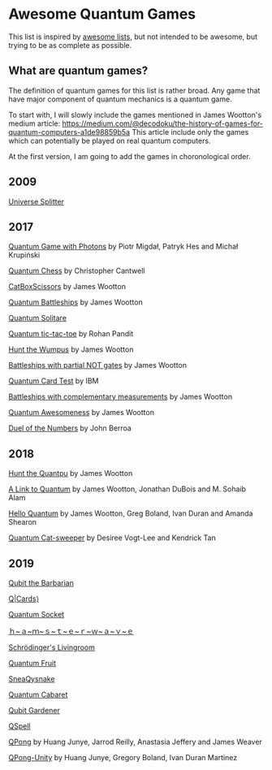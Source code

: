 # Awesome Quantum Games
This list is inspired by [awesome lists](https://github.com/sindresorhus/awesome#readme), but not intended to be awesome, but trying to be as complete as possible. 

## What are quantum games?
The definition of quantum games for this list is rather broad. Any game that have major component of quantum mechanics is a quantum game.

To start with, I will slowly include the games mentioned in James Wootton's medium article: https://medium.com/@decodoku/the-history-of-games-for-quantum-computers-a1de98859b5a This article include only the games which can potentially be played on real quantum computers.

At the first version, I am going to add the games in choronological order.

## 2009
[Universe Splitter](http://cheapuniverses.com/universesplitter/)

## 2017
[Quantum Game with Photons](http://quantumgame.io) by Piotr Migdał, Patryk Hes and Michał Krupiński

[Quantum Chess](https://store.steampowered.com/app/453870/Quantum_Chess/) by Christopher Cantwell

[CatBoxScissors](https://medium.com/@decodoku/introducing-the-worlds-first-game-for-a-quantum-computer-50640e3c22e4) by James Wootton

[Quantum Battleships](https://medium.com/@decodoku/quantum-battleships-the-first-multiplayer-game-for-a-quantum-computer-e4d600ccb3f3) by James Wootton

[Quantum Solitare](https://decodoku.itch.io/quantum-solitaire)

[Quantum tic-tac-toe](https://github.com/rohanp/QuantumTicTacToe) by Rohan Pandit

[Hunt the Wumpus](https://decodoku.itch.io/hunt-the-quantpus) by James Wootton

[Battleships with partial NOT gates](https://medium.com/qiskit/how-to-program-a-quantum-computer-982a9329ed02) by James Wootton

[Quantum Card Test](http://research.ibm.com/ibm-q/quantum-card-test/) by IBM

[Battleships with complementary measurements](https://medium.com/@decodoku/how-to-program-a-quantum-computer-part-2-f0d3eee872fe) by James Wootton

[Quantum Awesomeness](https://medium.com/@decodoku/understanding-quantum-computers-through-a-simple-puzzle-game-a290dde89fb2) by James Wootton

[Duel of the Numbers](https://github.com/johnberroa/Duel-of-the-Numbers) by John Berroa

## 2018
[Hunt the Quantpu](https://ldjam.com/events/ludum-dare/42/hunt-the-quantpus) by James Wootton

[A Link to Quantum](https://github.com/msohaibalam/Link_to_Quantum_game) by James Wootton, Jonathan DuBois and M. Sohaib Alam

[Hello Quantum](http://helloquantum.mybluemix.net/) by James Wootton, Greg Boland, Ivan Duran and Amanda Shearon

[Quantum Cat-sweeper](https://github.com/desireevl/quantum-catsweeper) by Desiree Vogt-Lee and Kendrick Tan

## 2019
[Qubit the Barbarian](https://itch.io/jam/quantum-wheel/rate/371905)

[Q|Cards⟩](https://itch.io/jam/quantum-wheel/rate/371884)

[Quantum Socket](https://itch.io/jam/quantum-wheel/rate/371865)

[ｈ~ａ~ｍ~ｓ~ｔ~ｅ~ｒ~ｗ~ａ~ｖ~ｅ](https://itch.io/jam/quantum-wheel/rate/371579)

[Schrödinger's Livingroom](https://itch.io/jam/quantum-wheel/rate/371889)

[Quantum Fruit](https://itch.io/jam/quantum-wheel/rate/371903)

[SneaQysnake](https://itch.io/jam/quantum-wheel/rate/371892)

[Quantum Cabaret](https://itch.io/jam/quantum-wheel/rate/371902)

[Qubit Gardener](https://itch.io/jam/quantum-wheel/rate/371912)

[QSpell](https://itch.io/jam/quantum-wheel/rate/371908)

[QPong](https://github.com/HuangJunye/QPong) by Huang Junye, Jarrod Reilly, Anastasia Jeffery and James Weaver

[QPong-Unity](https://github.com/HuangJunye/QPong-Unity) by Huang Junye, Gregory Boland, Ivan Duran Martinez
